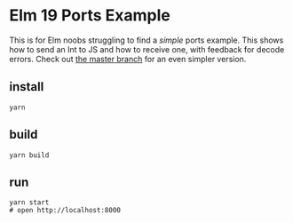 # Elm 19 Ports Example

This is for Elm noobs struggling to find a _simple_ ports example.  This shows
how to send an Int to JS and how to receive one, with feedback for decode
errors.  Check out [the master branch] for an even simpler version.

## install
```
yarn
```

## build
```
yarn build
```

## run
```
yarn start
# open http://localhost:8000
```

[the master branch]: https://github.com/reergymerej/urban-succotash/tree/master
